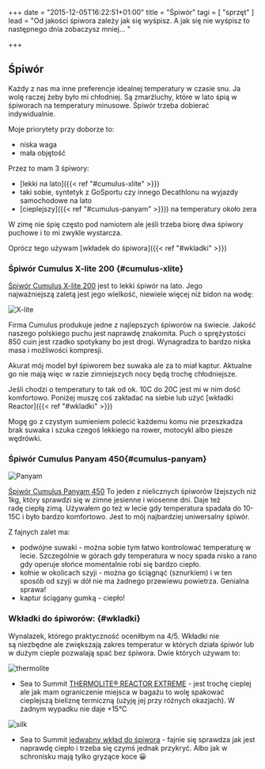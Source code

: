 +++
date = "2015-12-05T16:22:51+01:00"
title = "Śpiwór"
tagi = [ "sprzęt" ]
lead = "Od jakości śpiwora zależy jak się wyśpisz. A jak się nie wyśpisz to następnego dnia zobaczysz mniej... "

+++

## Śpiwór

Każdy z nas ma inne preferencje idealnej temperatury w czasie snu. Ja wolę raczej żeby było mi chłodniej. Są zmarźluchy, które w lato śpią w śpiworach na temperatury minusowe. Śpiwór trzeba dobierać indywidualnie.

Moje priorytety przy doborze to:

* niska waga
* mała objętość

Przez to mam 3 śpiwory:

- [lekki na lato]({{< ref "#cumulus-xlite" >}})
- taki sobie, syntetyk z GoSportu czy innego Decathlonu na wyjazdy samochodowe na lato
- [cieplejszy]({{< ref "#cumulus-panyam" >}})) na temperatury około zera

W zimę nie śpię często pod namiotem ale jeśli trzeba biorę dwa śpiwory puchowe i to mi zwykle wystarcza.

Oprócz tego używam [wkładek do śpiwora]({{< ref "#wkladki" >}})


### Śpiwór Cumulus X-lite 200 {#cumulus-xlite}


[Śpiwór Cumulus X-lite 200](http://cumulus.pl/pl/kategorie/spiwory/x-lite-200?gid=24&vid=6) jest to lekki śpiwór na lato. Jego najważniejszą zaletą jest jego wielkość, niewiele więcej niż bidon na wodę:

![X-lite](http://www.cayco.pl/img/2015-12-06-2.JPG)

Firma Cumulus produkuje jedne z najlepszych śpiworów na świecie. Jakość naszego polskiego puchu jest naprawdę znakomita. Puch o sprężystości 850 cuin jest rzadko spotykany bo jest drogi. Wynagradza to bardzo niska masa i możliwości kompresji.

Akurat mój model był śpiworem bez suwaka ale za to miał kaptur. Aktualne go nie mają więc w razie zimniejszych nocy będą trochę chłodniejsze.

Jeśli chodzi o temperatury to tak od ok. 10C do 20C jest mi w nim dość komfortowo. Poniżej muszę coś zakładać na siebie lub użyć [wkładki Reactor]({{< ref "#wkladki" >}})

Mogę go z czystym sumieniem polecić każdemu komu nie przeszkadza brak suwaka i szuka czegoś lekkiego na rower, motocykl albo piesze wędrówki.

### Śpiwór Cumulus Panyam 450{#cumulus-panyam}

![Panyam](http://www.cayco.pl/img/2015-12-06-2.png)

[Śpiwór Cumulus Panyam 450](http://cumulus.pl/pl/kategorie/spiwory/panyam-450?gid=21&vid=6) To jeden z nielicznych śpiworów lżejszych niż 1kg, który sprawdzi się w zimne jesienne i wiosenne dni. Daje też radę ciepłą zimą. Używałem go też w lecie gdy temperatura spadała do 10-15C i było bardzo komfortowo. Jest to mój najbardziej uniwersalny śpiwór.

Z fajnych zalet ma:

- podwójne suwaki - można sobie tym łatwo kontrolować temperaturę w lecie. Szczególnie w górach gdy temperatura w nocy spada nisko a rano gdy operuje słońce momentalnie robi się bardzo ciepło.
- kołnie w okolicach szyji - można go ściągnąć (sznurkiem) i w ten sposób od szyji w dół nie ma żadnego przewiewu powietrza. Genialna sprawa!
- kaptur ściągany gumką - ciepło!

### Wkładki do śpiworów: {#wkladki}

Wynalazek, którego praktyczność oceniłbym na 4/5. Wkładki nie są niezbędne ale zwiększają zakres temperatur w których działa śpiwór lub w dużym cieple pozwalają spać bez śpiwora. Dwie których używam to:

![thermolite](http://www.cayco.pl/img/2015-12-06-1.jpg)

- Sea to Summit [THERMOLITE® REACTOR EXTREME](http://www.seatosummit.com.au/products/liners/thermolite-reactor-extreme-liner/) - jest trochę cieplej ale jak mam ograniczenie miejsca w bagażu to wolę spakować cieplejszą bieliznę termiczną (użyję jej przy różnych okazjach). W żadnym wypadku nie daje +15℃

![silk](http://www.cayco.pl/img/2015-12-06-1-1.jpg)

- Sea to Summit [jedwabny wkład do śpiwora](http://www.seatosummit.com.au/products/liners/100-premium-silk-travel-liner/) - fajnie się sprawdza jak jest naprawdę ciepło i trzeba się czymś jednak przykryć. Albo jak w schronisku mają tylko gryzące koce 😀
